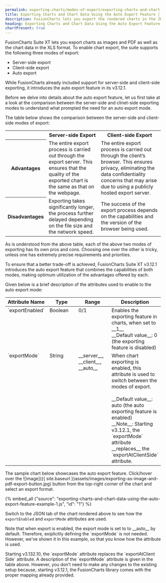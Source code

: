 ```yaml
---
permalink: exporting-charts/modes-of-export/exporting-charts-and-chart-data-using-the-auto-export-feature.html
title: Exporting Charts and Chart Data Using the Auto Export Feature | FusionCharts
description: FusionCharts lets you export the rendered charts in the JPG, PNG, SVG, and PDF formats. 
heading: Exporting Charts and Chart Data Using the Auto Export Feature
chartPresent: true
---
```


FusionCharts Suite XT lets you export charts as images and PDF as well as the chart data in the XLS format. 
To enable chart export, the suite supports the following three modes of export:

* Server-side export
* Client-side export
* Auto export

While FusionCharts already included support for server-side and client-side exporting, it introduces the auto export feature in its v3.12.1.

Before we delve into details about the auto export feature, let us first take at a look at the comparison between the server-side and clinet-side exporting modes to understand what prompted the need for an auto export mode.

The table below shows the comparison between the server-side and client-side modes of export:

<table> 
	<tr>
		<td> </td>
		<th> <b> Server-side Export </b> </th>
		<th> <b> Client-side Export </b> </th>
	</tr>
	<tr> 
		<th> <b> Advantages </b> </th>
		<td> The entire export process is carried out through the export server. This ensures that the quality of the exported chart is the same as that on the webpage. </td>
		<td> The entire export process is carried out through the client’s browser. This ensures privacy, eliminating the data confidentiality concerns that may arise due to using a publicly hosted export server. </td>
	</tr>
	<tr>
		<th> <b> Disadvantages </b> </th>
		<td> Exporting takes significantly longer, the process further delayed depending on the file size and the network speed. </td>
		<td> The success of the export process depends on the capabilities and the version of the browser being used. </td>
	</tr> 
</table>

As is understood from the above table, each of the above two modes of exporting has its own pros and cons. Choosing one over the other is tricky, unless one has extremely precise requirements and priorities.

To ensure that a better trade-off is achieved, FusionCharts Suite XT v3.12.1 introduces the auto export feature that combines the capabilities of both modes, making optimum utilization of the advantages offered by each.

Given below is a brief description of the attributes used to enable to the auto export mode:

<table width="100%" border="0" class="table" cellpadding="2" cellspacing="2">
	<thead>
		<tr>
			<th width="25%" valign="top" class="header"> Attribute Name </th>
			<th width="25%" valign="top" class="header"> Type </th>
			<th width="25%" valign="top" class="header"> Range </th>
			<th width="25%" valign="top" class="header"> Description </th>
		</tr>
	</thead>
	<tbody>
		<tr> 
			<td valign="top" class="code"> `exportEnabled` </td>
			<td valign="top" class="code"> Boolean </td>
			<td valign="top" class="code"> 0/1 </td>
			<td valign="top" class="code"> Enables the exporting feature in charts, when set to __1__ <br> __Default value__: 0 (the exporting feature is disabled) </td>
		</tr>
		<tr> 
			<td valign="top" class="code"> `exportMode` </td>
			<td valign="top" class="code"> String </td>
			<td valign="top" class="code"> __server__, __client__, __auto__ </td>
			<td valign="top" class="code"> When chart exporting is enabled, this attribute is used to switch between the modes of export. <br>  <br> __Default value__: auto (the auto exporting feature is enabled) <br> __Note__: Starting v3.12.1, the `exportMode` attribute __replaces__ the `exportAtClientSide` attribute. </td>
		</tr>
	</tbody>
</table>

The sample chart below showcases the auto export feature. Click/hover over the ![image]({{ site.baseurl }}assets/images/exporting-as-image-and-pdf-export-button.jpg) button from the top-right corner of the chart and select an export format.

{% embed_all {"source": "exporting-charts-and-chart-data-using-the-auto-export-feature-example-1.js", "id": "1"} %}

Switch to the JSON tab of the chart rendered above to see how the `exportEnabled` and `exportMode` attributes are used. 

<p class="text-info"> Note that when export is enabled, the export mode is set to to __auto__ by default. Therefore, exiplicitly defining the `exportMode` is not needed. However, we've shown it in this example, so that you know how the attribute is used. </p>

<p class="text-info"> Starting v3.132.10, the `exportMode` attribute replaces the `exportAtClient Side` attribute.
A description of the `exportMode` attribute is given in the table above.
However, you don’t need to make any changes to the existing setup because, starting v3.12.1, the FusionCharts library comes with the proper mapping already provided. </p>